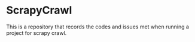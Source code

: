 # ScrapyCrawl
This is a repository that records the codes and issues met when running a project for scrapy crawl. 
